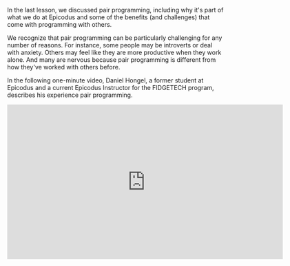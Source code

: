 In the last lesson, we discussed pair programming, including why it's part of what we do at Epicodus and some of the benefits (and challenges) that come with programming with others.

We recognize that pair programming can be particularly challenging for any number of reasons. For instance, some people may be introverts or deal with anxiety. Others may feel like they are more productive when they work alone. And many are nervous because pair programming is different from how they've worked with others before.

In the following one-minute video, Daniel Hongel, a former student at Epicodus and a current Epicodus Instructor for the FIDGETECH program, describes his experience pair programming.

<p align="center">
  <iframe title="vimeo-player" src="https://player.vimeo.com/video/442081383" width="640" height="360" frameborder="0" allowfullscreen></iframe>
</p>